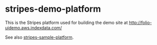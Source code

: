 # stripes-demo-platform

This is the Stripes platform used for building the demo site at http://folio-uidemo.aws.indexdata.com/

See also [stripes-sample-platform](https://github.com/folio-org/stripes-sample-platform).
